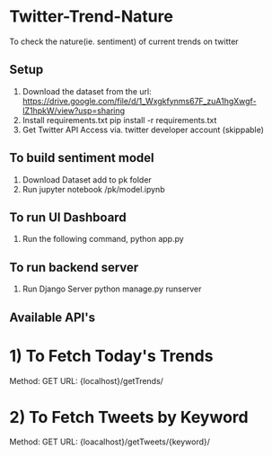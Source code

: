 # Twitter-Trend-Nature
To check the nature(ie. sentiment) of current trends on twitter 

## Setup
1) Download the dataset from the url:
    https://drive.google.com/file/d/1_Wxgkfynms67F_zuA1hgXwgf-lZ1hpkW/view?usp=sharing
2) Install requirements.txt
    pip install -r requirements.txt
3) Get Twitter API Access via. twitter developer account (skippable)

## To build sentiment model
1) Download Dataset add to pk folder
2) Run jupyter notebook /pk/model.ipynb

## To run UI Dashboard
1) Run the following command,
    python app.py

## To run backend server
1) Run Django Server
    python manage.py runserver

## Available API's
# 1) To Fetch Today's Trends
Method: GET
URL: {localhost}/getTrends/
# 2) To Fetch Tweets by Keyword
Method: GET
URL: {loacalhost}/getTweets/{keyword}/